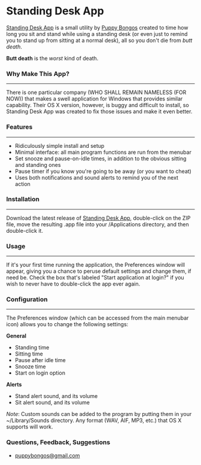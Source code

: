 # Standing Desk App

[Standing Desk App](http://sda.codana.me) is a small utility by [Puppy Bongos](http://puppybongos.wordpress.com) created to time how long you sit and stand while using a standing desk (or even just to remind you to stand up from sitting at a normal desk), all so you don't die from *butt death*.

**Butt death** is the *worst* kind of death.

### Why Make This App?
---

There is one particular company (WHO SHALL REMAIN NAMELESS (FOR NOW)) that makes a swell application for Windows that provides similar capability. Their OS X version, however, is buggy and difficult to install, so Standing Desk App was created to fix those issues and make it even better.

### Features
---

* Ridiculously simple install and setup
* Minimal interface: all main program functions are run from the menubar
* Set snooze and pause-on-idle times, in addition to the obvious sitting and standing ones
* Pause timer if you know you're going to be away (or you want to cheat)
* Uses both notifications and sound alerts to remind you of the next action

### Installation
---
Download the latest release of [Standing Desk App](https://github.com/michaelchadwick/standing-desk-app/releases), double-click on the ZIP file, move the resulting .app file into your /Applications directory, and then double-click it.

### Usage
---

If it's your first time running the application, the Preferences window will appear, giving you a chance to peruse default settings and change them, if need be. Check the box that's labeled "Start application at login?" if you wish to never have to double-click the app ever again.

### Configuration
---
The Preferences window (which can be accessed from the main menubar icon) allows you to change the following settings:

**General**    
* Standing time  
* Sitting time  
* Pause after idle time  
* Snooze time  
* Start on login option

**Alerts**  
* Stand alert sound, and its volume  
* Sit alert sound, and its volume  

_Note_: Custom sounds can be added to the program by putting them in your ~/Library/Sounds directory. Any format (WAV, AIF, MP3, etc.) that OS X supports will work.

### Questions, Feedback, Suggestions
* [puppybongos@gmail.com](mailto:puppybongos@gmail.com)
